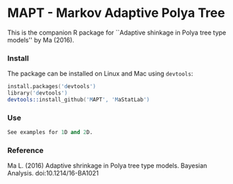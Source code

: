# MAPT - Markov Adaptive Polya Tree

This is the companion R package for ``Adaptive shinkage in Polya tree type models'' by Ma (2016).

### Install
The package can be installed on Linux and Mac using `devtools`:

```S
install.packages('devtools')
library('devtools')
devtools::install_github('MAPT', 'MaStatLab')
```

### Use

```S
See examples for 1D and 2D.
```

### Reference

Ma L. (2016) Adaptive shrinkage in Polya tree type models. Bayesian Analysis. doi:10.1214/16-BA1021
